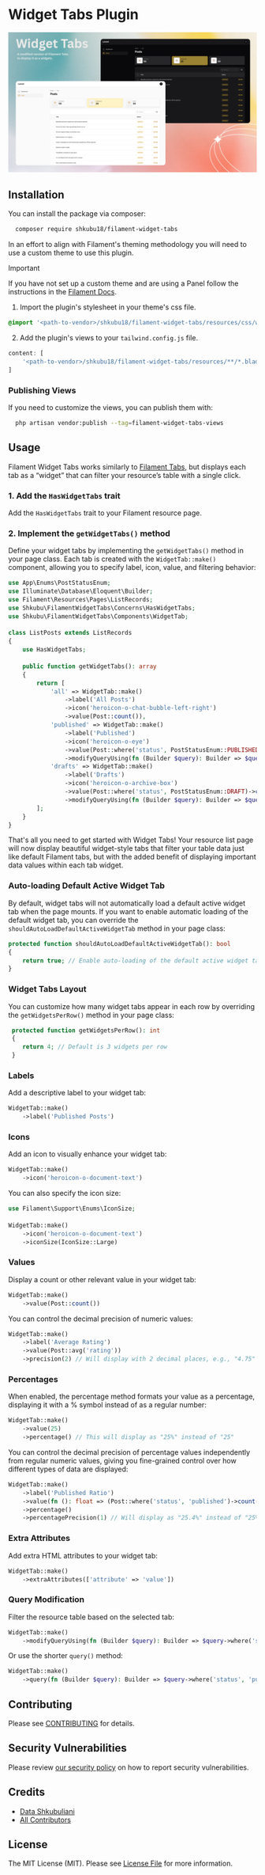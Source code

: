 # Widget Tabs Plugin

<img src="./resources/dist/widget-tabs-banner.jpg" alt="Widget Tabs Banner" class="filament-hidden"/> 

## Installation

You can install the package via composer:

```bash
  composer require shkubu18/filament-widget-tabs
```

In an effort to align with Filament's theming methodology you will need to use a custom theme to use this plugin.

> [!IMPORTANT]
> If you have not set up a custom theme and are using a Panel follow the instructions in
> the [Filament Docs](https://filamentphp.com/docs/3.x/panels/themes#creating-a-custom-theme).

1. Import the plugin's stylesheet in your theme's css file.

```css
@import '<path-to-vendor>/shkubu18/filament-widget-tabs/resources/css/widget-tabs.css';
```

2. Add the plugin's views to your `tailwind.config.js` file.

```js
content: [
    '<path-to-vendor>/shkubu18/filament-widget-tabs/resources/**/*.blade.php',
]
```

### Publishing Views

If you need to customize the views, you can publish them with:

```bash
  php artisan vendor:publish --tag=filament-widget-tabs-views
```

## Usage

Filament Widget Tabs works similarly
to [Filament Tabs](https://filamentphp.com/docs/3.x/panels/resources/listing-records#using-tabs-to-filter-the-records),
but displays each tab as a “widget” that can filter your resource’s table with a single click.

### 1. Add the `HasWidgetTabs` trait

Add the `HasWidgetTabs` trait to your Filament resource page.

### 2. Implement the `getWidgetTabs()` method

Define your widget tabs by implementing the `getWidgetTabs()` method in your page class.
Each tab is created with the `WidgetTab::make()` component, allowing you to specify label, icon, value, and filtering
behavior:

```php
use App\Enums\PostStatusEnum;
use Illuminate\Database\Eloquent\Builder;
use Filament\Resources\Pages\ListRecords;
use Shkubu\FilamentWidgetTabs\Concerns\HasWidgetTabs;
use Shkubu\FilamentWidgetTabs\Components\WidgetTab;

class ListPosts extends ListRecords
{
    use HasWidgetTabs;

    public function getWidgetTabs(): array
    {
        return [
            'all' => WidgetTab::make()
                ->label('All Posts')
                ->icon('heroicon-o-chat-bubble-left-right')
                ->value(Post::count()),
            'published' => WidgetTab::make()
                ->label('Published')
                ->icon('heroicon-o-eye')
                ->value(Post::where('status', PostStatusEnum::PUBLISHED)->count())
                ->modifyQueryUsing(fn (Builder $query): Builder => $query->where('status', PostStatusEnum::PUBLISHED)),
            'drafts' => WidgetTab::make()
                ->label('Drafts')
                ->icon('heroicon-o-archive-box')
                ->value(Post::where('status', PostStatusEnum::DRAFT)->count())
                ->modifyQueryUsing(fn (Builder $query): Builder => $query->where('status', PostStatusEnum::DRAFT)),
        ];
    }
}
```

That's all you need to get started with Widget Tabs! Your resource list page will now display beautiful widget-style
tabs that filter your table data just like default Filament tabs, but with the added benefit of displaying important
data values within each tab widget.

### Auto-loading Default Active Widget Tab

By default, widget tabs will not automatically load a default active widget tab when the page mounts. If you want to
enable automatic loading of the default widget tab, you can override the `shouldAutoLoadDefaultActiveWidgetTab` method
in your page class:

```php 
protected function shouldAutoLoadDefaultActiveWidgetTab(): bool
{
    return true; // Enable auto-loading of the default active widget tab
}
```

### Widget Tabs Layout

You can customize how many widget tabs appear in each row by overriding the `getWidgetsPerRow()` method in your page
class:

```php
 protected function getWidgetsPerRow(): int 
 { 
    return 4; // Default is 3 widgets per row
 }
```

### Labels

Add a descriptive label to your widget tab:

``` php
WidgetTab::make()
    ->label('Published Posts')
```

### Icons

Add an icon to visually enhance your widget tab:

``` php
WidgetTab::make()
    ->icon('heroicon-o-document-text')
```

You can also specify the icon size:

``` php
use Filament\Support\Enums\IconSize;

WidgetTab::make()
    ->icon('heroicon-o-document-text')
    ->iconSize(IconSize::Large)
```

### Values

Display a count or other relevant value in your widget tab:

``` php
WidgetTab::make()
    ->value(Post::count())
```

You can control the decimal precision of numeric values:

``` php 
WidgetTab::make()
    ->label('Average Rating')
    ->value(Post::avg('rating'))
    ->precision(2) // Will display with 2 decimal places, e.g., "4.75"
```

### Percentages

When enabled, the percentage method formats your value as a percentage, displaying it with a % symbol instead of as a
regular number:

``` php
WidgetTab::make()
    ->value(25)
    ->percentage() // This will display as "25%" instead of "25"
```

You can control the decimal precision of percentage values independently from regular numeric values, giving you
fine-grained control over how different types of data are displayed:

```php 
WidgetTab::make()
    ->label('Published Ratio')
    ->value(fn (): float => (Post::where('status', 'published')->count() / Post::count()) * 100) 
    ->percentage() 
    ->percentagePrecision(1) // Will display as "25.4%" instead of "25%"
```

### Extra Attributes

Add extra HTML attributes to your widget tab:

``` php
WidgetTab::make()
    ->extraAttributes(['attribute' => 'value'])
```

### Query Modification

Filter the resource table based on the selected tab:

``` php
WidgetTab::make()
    ->modifyQueryUsing(fn (Builder $query): Builder => $query->where('status', 'published'))
```

Or use the shorter `query()` method:

``` php
WidgetTab::make()
    ->query(fn (Builder $query): Builder => $query->where('status', 'published'))
```

## Contributing

Please see [CONTRIBUTING](.github/CONTRIBUTING.md) for details.

## Security Vulnerabilities

Please review [our security policy](../../security/policy) on how to report security vulnerabilities.

## Credits

- [Data Shkubuliani](https://github.com/shkubu18)
- [All Contributors](../../contributors)

## License

The MIT License (MIT). Please see [License File](LICENSE.md) for more information.

